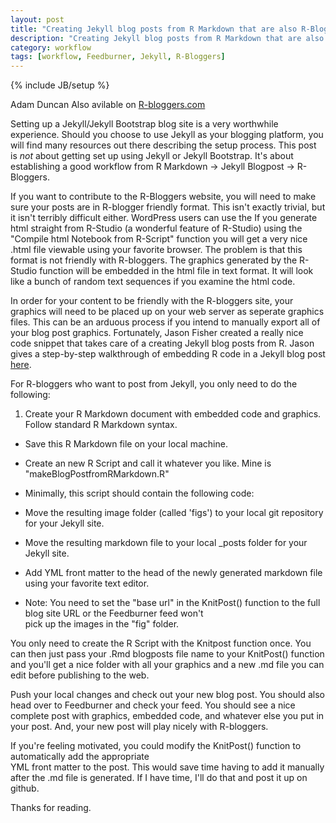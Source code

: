 ```yaml
---
layout: post
title: "Creating Jekyll blog posts from R Markdown that are also R-Blogger friendly."
description: "Creating Jekyll blog posts from R Markdown that are also R-Blogger friendly."
category: workflow
tags: [workflow, Feedburner, Jekyll, R-Bloggers]
---
```

{% include JB/setup %}

Adam Duncan
Also avilable on [R-bloggers.com](http://www.r-bloggers.com "R-bloggers.com")  

Setting up a Jekyll/Jekyll Bootstrap blog site is a very worthwhile experience. Should you choose to use
Jekyll as your blogging platform, you will find many resources out there describing the setup
process. This post is *not* about getting set up using Jekyll or Jekyll Bootstrap. It's about establishing
a good workflow from R Markdown -> Jekyll Blogpost -> R-Bloggers. 

If you want to contribute to the R-Bloggers website, you will need to make sure your posts
are in R-blogger friendly format. This isn't exactly trivial, but it isn't terribly difficult either.
WordPress users can use the 
If you generate html straight from R-Studio (a wonderful feature of R-Studio) using the "Compile html
Notebook from R-Script" function you will get a very nice .html file viewable using your favorite 
browser. The problem is that this format is not friendly with R-bloggers. The graphics
generated by the R-Studio function will be embedded in the html file in text format. It will look like
a bunch of random text sequences if you examine the html code. 

In order for your content to be friendly with the R-bloggers site, your graphics will need to be placed
up on your web server as seperate graphics files. This can be an arduous process if you intend
to manually export all of your blog post graphics. Fortunately, Jason Fisher created a really nice code snippet
that takes care of a creating Jekyll blog posts from R. Jason gives a step-by-step walkthrough of
embedding R code in a Jekyll blog post [here](http://jfisher-usgs.github.io/r/2012/07/03/knitr-jekyll/).  

For R-bloggers who want to post from Jekyll, you only need to do the following:  
1. Create your R Markdown document with embedded code and graphics. Follow standard R Markdown syntax.  
*  Save this R Markdown file on your local machine.  
*  Create an new R Script and call it whatever you like. Mine is "makeBlogPostfromRMarkdown.R"  
*  Minimally, this script should contain the following code:  


*  Move the resulting image folder (called 'figs') to your local git repository for your Jekyll site.  
*  Move the resulting markdown file to your local _posts folder for your Jekyll site.
*  Add YML front matter to the head of the newly generated markdown file using your favorite text editor. 
*  Note: You need to set the "base url" in the KnitPost() function to the full blog site URL or the Feedburner feed won't  
pick up the images in the "fig" folder.

You only need to create the R Script with the Knitpost function once. You can then just pass your .Rmd blogposts
file name to your KnitPost() function and you'll get a nice folder with all your graphics and a new .md file you can
edit before publishing to the web. 

Push your local changes and check out your new blog post. You should also head over to Feedburner and check your
feed. You should see a nice complete post with graphics, embedded code, and whatever else you put in your post.
And, your new post will play nicely with R-bloggers.  

If you're feeling motivated, you could modify the KnitPost() function to automatically add the appropriate  
YML front matter to the post. This would save time having to add it manually after the .md file is generated.
If I have time, I'll do that and post it up on github. 

Thanks for reading.



